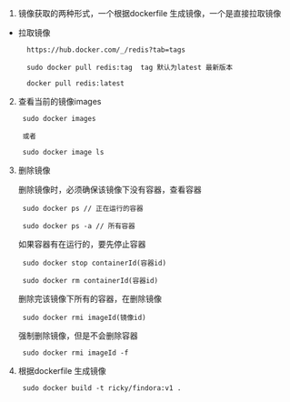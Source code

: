 1. 镜像获取的两种形式，一个根据dockerfile 生成镜像，一个是直接拉取镜像

+ 拉取镜像

        https://hub.docker.com/_/redis?tab=tags

        sudo docker pull redis:tag  tag 默认为latest 最新版本

        docker pull redis:latest

2. 查看当前的镜像images

        sudo docker images

        或者

        sudo docker image ls

3. 删除镜像

   删除镜像时，必须确保该镜像下没有容器，查看容器 

        sudo docker ps // 正在运行的容器

        sudo docker ps -a // 所有容器

   如果容器有在运行的，要先停止容器

        sudo docker stop containerId(容器id)

        sudo docker rm containerId(容器id)
    
    删除完该镜像下所有的容器，在删除镜像

        sudo docker rmi imageId(镜像id)
    
   强制删除镜像，但是不会删除容器

        sudo docker rmi imageId -f

4. 根据dockerfile 生成镜像

        sudo docker build -t ricky/findora:v1 .

